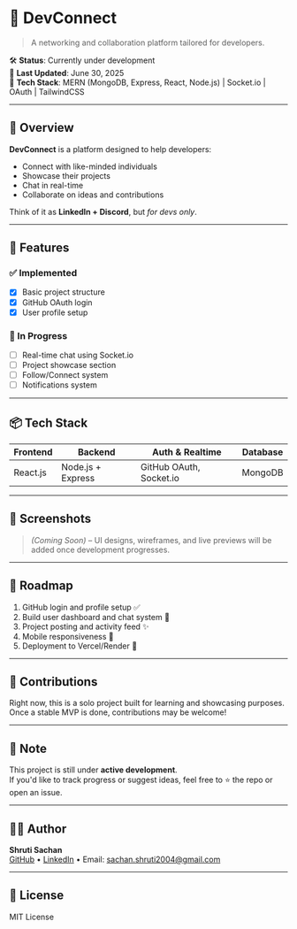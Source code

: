 # 🚀 DevConnect

> A networking and collaboration platform tailored for developers.

🛠️ **Status**: Currently under development  
📅 **Last Updated**: June 30, 2025  
📁 **Tech Stack**: MERN (MongoDB, Express, React, Node.js) | Socket.io | OAuth | TailwindCSS

---

## 🌟 Overview

**DevConnect** is a platform designed to help developers:
- Connect with like-minded individuals
- Showcase their projects
- Chat in real-time
- Collaborate on ideas and contributions

Think of it as **LinkedIn + Discord**, but *for devs only*.

---

## 🧩 Features

### ✅ Implemented
- [x] Basic project structure
- [x] GitHub OAuth login
- [x] User profile setup

### 🔄 In Progress
- [ ] Real-time chat using Socket.io
- [ ] Project showcase section
- [ ] Follow/Connect system
- [ ] Notifications system

---

## 📦 Tech Stack

| Frontend  | Backend       | Auth & Realtime | Database |
|-----------|----------------|----------------|----------|
| React.js  | Node.js + Express | GitHub OAuth, Socket.io | MongoDB |

---

## 📸 Screenshots

> *(Coming Soon)* – UI designs, wireframes, and live previews will be added once development progresses.

---

## 🚧 Roadmap

1. GitHub login and profile setup ✅  
2. Build user dashboard and chat system 🧱  
3. Project posting and activity feed ✨  
4. Mobile responsiveness 📱  
5. Deployment to Vercel/Render 🔧  

---

## 🤝 Contributions

Right now, this is a solo project built for learning and showcasing purposes.  
Once a stable MVP is done, contributions may be welcome!

---

## 📌 Note

This project is still under **active development**.  
If you'd like to track progress or suggest ideas, feel free to ⭐ the repo or open an issue.

---

## 🧑‍💻 Author

**Shruti Sachan**  
[GitHub](https://github.com/shrutisachan08) • [LinkedIn](https://www.linkedin.com/in/shrutisachan08/) • Email: sachan.shruti2004@gmail.com

---

## 📜 License

MIT License
